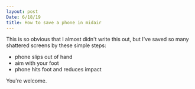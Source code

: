 ```yaml
---
layout: post
Date: 6/18/19
title: How to save a phone in midair
---
```


This is so obvious that I almost didn't write this out, but I've saved so many shattered screens by these simple steps:

- phone slips out of hand
- aim with your foot
- phone hits foot and reduces impact

You're welcome.